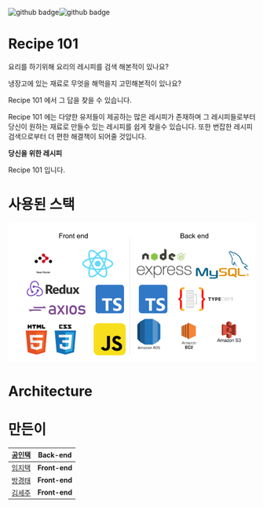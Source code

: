 ![github badge](http://img.shields.io/badge/-Project-black?style=flat-square)![github badge](http://img.shields.io/badge/-Recipe_101-lightgreen?style=flat-square)

# Recipe 101

요리를 하기위해 요리의 레시피를 검색 해본적이 있나요?

냉장고에 있는 재료로 무엇을 해먹을지 고민해본적이 있나요?

Recipe 101 에서 그 답을 찾을 수 있습니다.

Recipe 101 에는 다양한 유저들이 제공하는 많은 레시피가 존재하며 그 레시피들로부터 당신이 원하는 재료로 만들수 있는 레시피를 쉽게 찾을수 있습니다. 또한 번잡한 레시피 검색으로부터 더 편한 해결책이 되어줄 것입니다.

**당신을 위한 레시피**

Recipe 101 입니다. 

# 사용된 스택
![ㄴㅅㅁ차](https://github.com/codestates/Recipe_101-client-/blob/master/images/project_stack.png)


# Architecture





# 만든이 

|[공인택]()|**Back-end**|
|------|---|
|[임지택]()|**Front-end**|
|[방경태]()|**Front-end**|
|[김세주]()|**Front-end**|
